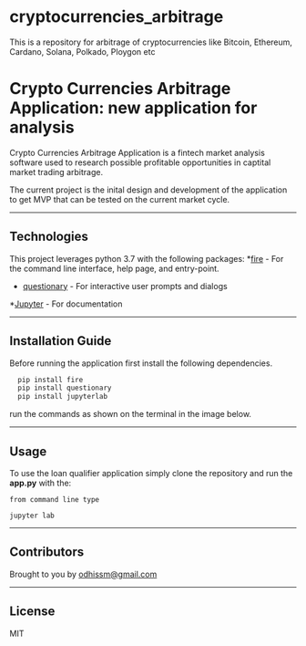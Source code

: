 # cryptocurrencies_arbitrage
This is a repository for arbitrage of cryptocurrencies like Bitcoin, Ethereum, Cardano, Solana, Polkado, Ploygon etc 


# Crypto Currencies Arbitrage Application: new application for analysis

Crypto Currencies Arbitrage Application is a fintech market analysis software used to research possible profitable opportunities in captital market trading arbitrage.
 

The current project is the inital design and development of the application to get MVP that can be tested on the current market cycle.

---

## Technologies

This project leverages python 3.7 with the following packages:
*[fire](https://github.com/google/python-fire) - For the command line interface, help page, and entry-point.

* [questionary](https://github.com/tmbo/questionary) - For interactive user prompts and dialogs

*[Jupyter](https://jupyter.org/documentation) - For documentation

---

## Installation Guide

Before running the application first install the following dependencies.

```python
  pip install fire
  pip install questionary
  pip install jupyterlab
```
run the commands as shown on the terminal in the image below.


---

## Usage

To use the loan qualifier application simply clone the repository and run the **app.py** with the:

```jupyter
from command line type

jupyter lab
```

---

## Contributors

Brought to you by odhissm@gmail.com

---

## License

MIT